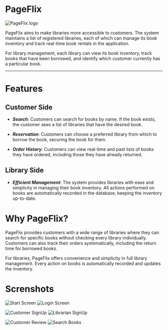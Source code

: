 # PageFlix
![PageFlix logo](pictures/PageFlix_logo.jpg)

PageFlix aims to make libraries more accessible to customers. The system maintains a list of registered libraries, each of which can manage its book inventory and track real-time book rentals in the application.

For library management, each library can view its book inventory, track books that have been borrowed, and identify which customer currently has a particular book.


---

# Features
## Customer Side
* ***Search***: Customers can search for books by name. If the book exists, the customer sees a list of libraries that have the desired book.

* ***Reservation***: Customers can choose a preferred library from which to borrow the book, securing the book for them.

* ***Order History***: Customers can view real-time and past lists of books they have ordered, including those they have already returned.

## Library Side

* ***Efficient Management***: The system provides libraries with ease and simplicity in managing their book inventory. All actions performed on books are automatically recorded in the database, keeping the inventory up-to-date.

# Why PageFlix?
PageFlix provides customers with a wide range of libraries where they can search for specific books without checking every library individually. Customers can also track their orders systematically, including the return time for borrowed books.

For libraries, PageFlix offers convenience and simplicity in full library management. Every action on books is automatically recorded and updates the inventory.

# Screnshots
![Start Screen](pictures/StartScreen.jpg)
![Login Screen](pictures/LoginScreen.jpg)

![Customer SignUp](pictures/CustomerSignUp.jpg)
![Librarian SignUp](pictures/LibrarianSignUp.jpg)

![Customer Review](pictures/CustomerReview.jpg)
![Search Books](pictures/SearchBookScreen.jpg)


